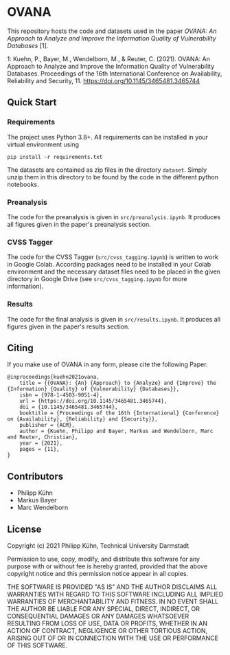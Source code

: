 # OVANA

This repository hosts the code and datasets used in the paper _OVANA: An Approach to Analyze and Improve the Information Quality of Vulnerability Databases_ [1].

1: Kuehn, P., Bayer, M., Wendelborn, M., & Reuter, C. (2021). OVANA: An Approach to Analyze and Improve the Information Quality of Vulnerability Databases. Proceedings of the 16th International Conference on Availability, Reliability and Security, 11. https://doi.org/10.1145/3465481.3465744

## Quick Start

### Requirements

The project uses Python 3.8+. All requirements can be installed in your virtual environment using

```
pip install -r requirements.txt
```

The datasets are contained as zip files in the directory `dataset`. Simply unzip them in this directory to be found by the code in the different python notebooks.

### Preanalysis

The code for the preanalysis is given in `src/preanalysis.ipynb`. It produces all figures given in the paper's preanalysis section.

### CVSS Tagger

The code for the CVSS Tagger (`src/cvss_tagging.ipynb`) is written to work in Google Colab. According packages need to be installed in your Colab environment and the necessary dataset files need to be placed in the given directory in Google Drive (see `src/cvss_tagging.ipynb` for more information).

### Results

The code for the final analysis is given in `src/results.ipynb`. It produces all figures given in the paper's results section.


## Citing

If you make use of OVANA in any form, please cite the following Paper.

```
@inproceedings{kuehn2021ovana,
	title = {{OVANA}: {An} {Approach} to {Analyze} and {Improve} the {Information} {Quality} of {Vulnerability} {Databases}},
	isbn = {978-1-4503-9051-4},
	url = {https://doi.org/10.1145/3465481.3465744},
	doi = {10.1145/3465481.3465744},
	booktitle = {Proceedings of the 16th {International} {Conference} on {Availability}, {Reliability} and {Security}},
	publisher = {ACM},
	author = {Kuehn, Philipp and Bayer, Markus and Wendelborn, Marc and Reuter, Christian},
	year = {2021},
	pages = {11},
}
```

## Contributors

- Philipp Kühn
- Markus Bayer
- Marc Wendelborn


## License

Copyright (c) 2021 Philipp Kühn, Technical University Darmstadt

Permission to use, copy, modify, and distribute this software for any
purpose with or without fee is hereby granted, provided that the above
copyright notice and this permission notice appear in all copies.

THE SOFTWARE IS PROVIDED "AS IS" AND THE AUTHOR DISCLAIMS ALL WARRANTIES
WITH REGARD TO THIS SOFTWARE INCLUDING ALL IMPLIED WARRANTIES OF
MERCHANTABILITY AND FITNESS. IN NO EVENT SHALL THE AUTHOR BE LIABLE FOR
ANY SPECIAL, DIRECT, INDIRECT, OR CONSEQUENTIAL DAMAGES OR ANY DAMAGES
WHATSOEVER RESULTING FROM LOSS OF USE, DATA OR PROFITS, WHETHER IN AN
ACTION OF CONTRACT, NEGLIGENCE OR OTHER TORTIOUS ACTION, ARISING OUT OF
OR IN CONNECTION WITH THE USE OR PERFORMANCE OF THIS SOFTWARE.

